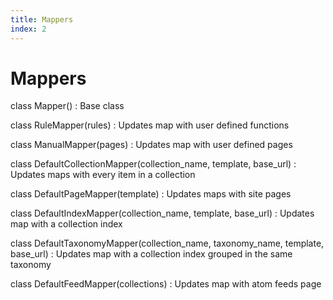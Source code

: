 ```yaml
---
title: Mappers
index: 2
---
```

# Mappers

class Mapper()
: Base class

class RuleMapper(rules)
: Updates map with user defined functions

class ManualMapper(pages)
: Updates map with user defined pages

class DefaultCollectionMapper(collection_name, template, base_url)
: Updates maps with every item in a collection

class DefaultPageMapper(template)
: Updates maps with site pages

class DefaultIndexMapper(collection_name, template, base_url)
: Updates map with a collection index

class DefaultTaxonomyMapper(collection_name, taxonomy_name, template, base_url)
:  Updates map with a collection index grouped in the same taxonomy

class DefaultFeedMapper(collections)
: Updates map with atom feeds page
